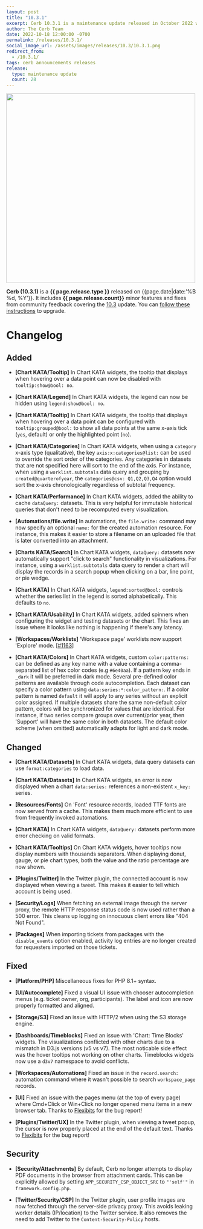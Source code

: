 ```yaml
---
layout: post
title: "10.3.1"
excerpt: Cerb 10.3.1 is a maintenance update released in October 2022 with 28 improvements from community feedback.
author: The Cerb Team
date: 2022-10-18 12:00:00 -0700
permalink: /releases/10.3.1/
social_image_url: /assets/images/releases/10.3/10.3.1.png
redirect_from:
  - /10.3.1/
tags: cerb announcements releases
release:
  type: maintenance update
  count: 28
---
```


<div class="cerb-screenshot">
<img src="{{page.social_image_url}}" class="screenshot" width="500">
</div>

**Cerb (10.3.1)** is a **{{ page.release.type }}** released on {{page.date|date:'%B %d, %Y'}}. It includes **{{ page.release.count}}** minor features and fixes from community feedback covering the [10.3](/releases/10.3/) update.  You can [follow these instructions](/docs/upgrading/) to upgrade.

# Changelog

## Added

* **[Chart KATA/Tooltip]** In Chart KATA widgets, the tooltip that displays when hovering over a data point can now be disabled with `tooltip:show@bool: no`.

* **[Chart KATA/Legend]** In Chart KATA widgets, the legend can now be hidden using `legend:show@bool: no`.

* **[Chart KATA/Tooltip]** In Chart KATA widgets, the tooltip that displays when hovering over a data point can be configured with `tooltip:grouped@bool:` to show all data points at the same x-axis tick (`yes`, default) or only the highlighted point (`no`).

* **[Chart KATA/Categories]** In Chart KATA widgets, when using a `category` x-axis type (qualitative), the key `axis:x:categories@list:` can be used to override the sort order of the categories. Any categories in datasets that are not specified here will sort to the end of the axis. For instance, when using a `worklist.subtotals` data query and grouping by `created@quarterofyear`, the `categories@csv: Q1,Q2,Q3,Q4` option would sort the x-axis chronologically regardless of subtotal frequency.

* **[Chart KATA/Performance]** In Chart KATA widgets, added the ability to cache `dataQuery:` datasets. This is very helpful for immutable historical queries that don't need to be recomputed every visualization.

* **[Automations/file.write]** In automations, the `file.write:` command may now specify an optional `name:` for the created automation resource. For instance, this makes it easier to store a filename on an uploaded file that is later converted into an attachment.

* **[Charts KATA/Search]** In Chart KATA widgets, `dataQuery:` datasets now automatically support "click to search" functionality in visualizations. For instance, using a `worklist.subtotals` data query to render a chart will display the records in a search popup when clicking on a bar, line point, or pie wedge.

* **[Chart KATA]** In Chart KATA widgets, `legend:sorted@bool:` controls whether the series list in the legend is sorted alphabetically. This defaults to `no`.

* **[Chart KATA/Usability]** In Chart KATA widgets, added spinners when configuring the widget and testing datasets or the chart. This fixes an issue where it looks like nothing is happening if there's any latency.

* **[Workspaces/Worklists]** 'Workspace page' worklists now support 'Explore' mode. [[#1163](https://github.com/jstanden/cerb/issues/1163)]

* **[Chart KATA/Colors]** In Chart KATA widgets, custom `color:patterns:` can be defined as any key name with a value containing a comma-separated list of hex color codes (e.g `#6e40aa`). If a pattern key ends in `_dark` it will be preferred in dark mode. Several pre-defined color patterns are available through code autocompletion. Each dataset can specify a color pattern using `data:series:*:color_pattern:`. If a color pattern is named `default` it will apply to any series without an explicit color assigned. If multiple datasets share the same non-default color pattern, colors will be synchronized for values that are identical. For instance, if two series compare groups over current/prior year, then 'Support' will have the same color in both datasets. The default color scheme (when omitted) automatically adapts for light and dark mode.

## Changed

* **[Chart KATA/Datasets]** In Chart KATA widgets, data query datasets can use `format:categories` to load data.

* **[Chart KATA/Datasets]** In Chart KATA widgets, an error is now displayed when a chart `data:series:` references a non-existent `x_key:` series.

* **[Resources/Fonts]** On 'Font' resource records, loaded TTF fonts are now served from a cache. This makes them much more efficient to use from frequently invoked automations.

* **[Chart KATA]** In Chart KATA widgets, `dataQuery:` datasets perform more error checking on valid formats.

* **[Chart KATA/Tooltips]** On Chart KATA widgets, hover tooltips now display numbers with thousands separators. When displaying donut, gauge, or pie chart types, both the value and the ratio percentage are now shown.

* **[Plugins/Twitter]** In the Twitter plugin, the connected account is now displayed when viewing a tweet. This makes it easier to tell which account is being used.

* **[Security/Logs]** When fetching an external image through the server proxy, the remote HTTP response status code is now used rather than a 500 error. This cleans up logging on innocuous client errors like "404 Not Found".

* **[Packages]** When importing tickets from packages with the `disable_events` option enabled, activity log entries are no longer created for requesters imported on those tickets.

## Fixed

* **[Platform/PHP]** Miscellaneous fixes for PHP 8.1+ syntax.

* **[UI/Autocomplete]** Fixed a visual UI issue with chooser autocompletion menus (e.g. ticket owner, org, participants). The label and icon are now properly formatted and aligned.

* **[Storage/S3]** Fixed an issue with HTTP/2 when using the S3 storage engine.

* **[Dashboards/Timeblocks]** Fixed an issue with 'Chart: Time Blocks' widgets. The visualizations conflicted with other charts due to a mismatch in D3.js versions (v5 vs v7). The most noticable side effect was the hover tooltips not working on other charts. Timeblocks widgets now use a `d3v7` namespace to avoid conflicts.

* **[Workspaces/Automations]** Fixed an issue in the `record.search:` automation command where it wasn't possible to search `workspace_page` records.

* **[UI]** Fixed an issue with the pages menu (at the top of every page) where Cmd+Click or Win+Click no longer opened menu items in a new browser tab. Thanks to [Flexibits](https://flexibits.com/) for the bug report!

* **[Plugins/Twitter/UX]** In the Twitter plugin, when viewing a tweet popup, the cursor is now properly placed at the end of the default text. Thanks to [Flexibits](https://flexibits.com/) for the bug report!

## Security

* **[Security/Attachments]** By default, Cerb no longer attempts to display PDF documents in the browser from attachment cards. This can be explicitly allowed by setting `APP_SECURITY_CSP_OBJECT_SRC` to `"'self'"` in `framework.config.php`.

* **[Twitter/Security/CSP]** In the Twitter plugin, user profile images are now fetched through the server-side privacy proxy. This avoids leaking worker details (IP/location) to the Twitter service. It also removes the need to add Twitter to the `Content-Security-Policy` hosts.